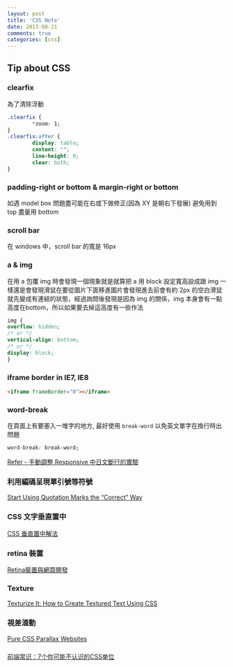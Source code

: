 ```yaml
---
layout: post
title: 'CSS Note'
date: 2013-08-21
comments: true
categories: [css]
---
```

## Tip about CSS

### clearfix
為了清除浮動
```css
.clearfix {
		*zoom: 1;
}
.clearfix:after {
		display: table;
		content: "";
		line-height: 0;
		clear: both;
}
```

### padding-right or bottom & margin-right or bottom
如遇 model box 問題盡可能在右或下做修正(因為 XY 是朝右下發展)
避免用到 top 盡量用 bottom

### scroll bar
在 windows 中，scroll bar 的寬是 16px

### a & img
在用 a 包覆 img 時會發現一個現象就是就算把 a 用 block 設定寬高設成跟 img 一樣還是會發現滑鼠在要從圖片下面移進圖片會發現進去前會有約 2px 的空白滑鼠就先變成有連結的狀態，經過詢問後發現是因為 img 的關係，img 本身會有一點高度在bottom，所以如果要去掉這高度有一些作法
```css
img {
overflow: hidden;
/* or */
vertical-align: bottom;
/* or */
display: block;
}
```

### iframe border in IE7, IE8
```html
<iframe frameBorder="0"></iframe>
```

### word-break
在頁面上有要塞入一堆字的地方, 最好使用 ```break-word``` 以免英文單字在換行時出問題
```css
word-break: break-word;
```
[Refer - 手動調整 Responsive 中日文斷行的實驗](http://blog.zhusee.in/post/166392/experiments-on-manual-chinese-japanese-responsive-line-break)

### 利用編碼呈現單引號等符號
[Start Using Quotation Marks the “Correct” Way](http://webdesign.tutsplus.com/articles/start-using-quotation-marks-the-correct-way--webdesign-16905)

### CSS 文字垂直置中
[CSS 垂直置中解法](http://blog.wu-boy.com/2013/07/css-vertical-align-center/)

### retina 裝置
[Retina裝置與網頁開發](http://rettamkrad.blogspot.tw/2013/04/retina-device-and-web-develop.html)

### Texture
[Texturize It: How to Create Textured Text Using CSS](http://www.1stwebdesigner.com/css/create-textured-text-css/)

### 視差滾動
[Pure CSS Parallax Websites](http://keithclark.co.uk/articles/pure-css-parallax-websites/)

###

[前端常识：7个你可能不认识的CSS单位](http://mp.weixin.qq.com/s?__biz=MzA3MjUyMDYwNg%3D%3D&mid=203472163&idx=1&sn=df3891191b72342dcbdd9520aa352a1b#rd)
